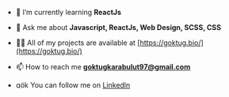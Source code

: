 

- 🌱 I’m currently learning **ReactJs**

- 💬 Ask me about **Javascript, ReactJs, Web Design, SCSS, CSS**

- 👨‍💻 All of my projects are available at [https://goktug.bio/](https://goktug.bio/)

- 📫 How to reach me **goktugkarabulut97@gmail.com**

- <img align="center" src="https://raw.githubusercontent.com/rahuldkjain/github-profile-readme-generator/master/src/images/icons/Social/linked-in-alt.svg" alt="göktuğ karabulut" height="15" width="25" style="margin-bottom: 6px;" /> You can follow me on <a href="https://linkedin.com/in/göktuğ-karabulut-153a64191/?originalSubdomain=tr" target="blank">Linkedln</a>



